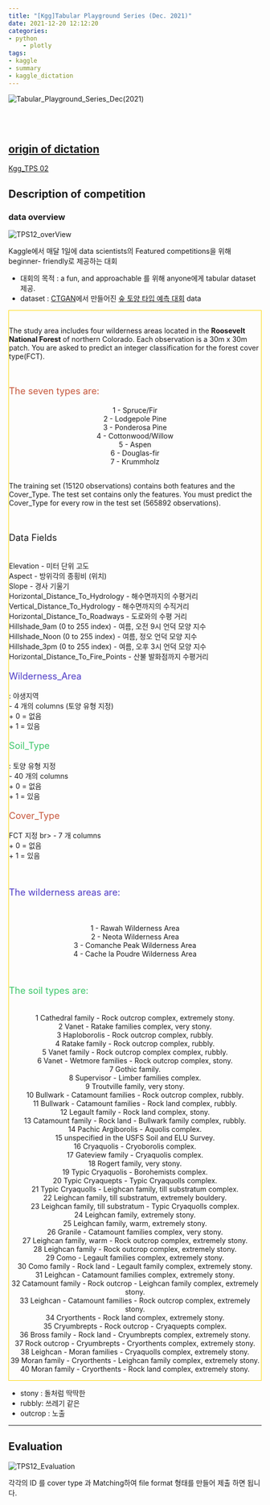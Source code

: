 ```yaml
---
title: "[Kgg]Tabular Playground Series (Dec. 2021)"
date: 2021-12-20 12:12:20
categories:
- python
    - plotly
tags:
- kaggle
- summary
- kaggle_dictation
---
```


![Tabular_Playground_Series_Dec(2021)](/../../imeges/kgg/Tabular_Playground_Series_Dec.png)

<br><br>
[origin of dictation](https://www.kaggle.com/andrej0marinchenko/tps12-21-data-visualization)
---
[Kgg_TPS 02]()



## Description of competition 

### data overview

![TPS12_overView](/../../imeges/kgg/TPS12_overView.png)

Kaggle에서 매달 1일에 data scientists의 Featured competitions을 위해 beginner- friendly로 제공하는 대회

- 대회의 목적 : a fun, and approachable 를 위해  anyone에게 tabular dataset 제공.
- dataset : [CTGAN](https://github.com/sdv-dev/CTGAN)에서 만들어진 [숲 토양 타입 예측 대회](https://www.kaggle.com/c/forest-cover-type-prediction/overview) data



<div style="border: 1px solid gold">
<br>

The study area includes four wilderness areas located in 
the **Roosevelt National Forest** of northern Colorado. 
Each observation is a 30m x 30m patch. 
You are asked to predict an integer classification for the forest cover type(FCT). 

<br>
<p style="color:#C6563B;font-size:130%;">The seven types are: </p>
<center>
1 - Spruce/Fir <br>
2 - Lodgepole Pine <br>
3 - Ponderosa Pine <br>
4 - Cottonwood/Willow <br>
5 - Aspen <br>
6 - Douglas-fir <br>
7 - Krummholz <br>
</center>

<br>

The training set (15120 observations) contains both features and the Cover_Type. 
The test set contains only the features. 
You must predict the Cover_Type for every row in the test set (565892 observations).

<br>

<p style="font-size:130%;"> Data Fields</p> <br>
Elevation - 미터 단위 고도  <br>
Aspect - 방위각의 종횡비 (위치) <br>
Slope - 경사 기울기 <br>
Horizontal_Distance_To_Hydrology - 해수면까지의 수평거리
<br> Vertical_Distance_To_Hydrology - 해수면까지의 수직거리
<br> Horizontal_Distance_To_Roadways - 도로와의 수평 거리 
<br> Hillshade_9am (0 to 255 index) - 여름, 오전 9시 언덕 모양 지수
<br> Hillshade_Noon (0 to 255 index) - 여름, 정오 언덕 모양 지수 
<br> Hillshade_3pm (0 to 255 index) - 여름, 오후 3시 언덕 모양 지수
<br> Horizontal_Distance_To_Fire_Points - 산불 발화점까지 수평거리
<br>
<p style="color:#4E3BC6;font-size:130%;"> Wilderness_Area </p> : 야생지역 <br>
- 4 개의 columns (토양 유형 지정) <br>
+ 0 = 없음 <br>
+ 1 = 있음 <br>
<p style="color:#3BC669;font-size:130%;"> Soil_Type </p> : 토양 유형 지정
<br>  - 40 개의  columns 
<br>    + 0 = 없음 
<br>    + 1 = 있음
<br> <p style="color:#C6563B;font-size:130%;"> Cover_Type </p> FCT 지정
br>  - 7 개  columns 
<br>    + 0 = 없음 
<br>    + 1 = 있음
<br><br><br>
<p style="color:#4E3BC6;font-size:130%;">
The wilderness areas are:
</p>
<br>
<center>
<br> 1 - Rawah Wilderness Area
<br> 2 - Neota Wilderness Area
<br> 3 - Comanche Peak Wilderness Area
<br> 4 - Cache la Poudre Wilderness Area
<br>
</center>
<br><br>

<p style="color:#3BC669;font-size:130%;"> The soil types are: </p>
<center>
 
<br> 1 Cathedral family - Rock outcrop complex, extremely stony.
<br> 2 Vanet - Ratake families complex, very stony.
<br> 3 Haploborolis - Rock outcrop complex, rubbly.
<br> 4 Ratake family - Rock outcrop complex, rubbly.
<br> 5 Vanet family - Rock outcrop complex complex, rubbly.
<br> 6 Vanet - Wetmore families - Rock outcrop complex, stony.
<br> 7 Gothic family.
<br> 8 Supervisor - Limber families complex.
<br> 9 Troutville family, very stony.
<br> 10 Bullwark - Catamount families - Rock outcrop complex, rubbly.
<br> 11 Bullwark - Catamount families - Rock land complex, rubbly.
<br> 12 Legault family - Rock land complex, stony.
<br> 13 Catamount family - Rock land - Bullwark family complex, rubbly.
<br> 14 Pachic Argiborolis - Aquolis complex.
<br> 15 unspecified in the USFS Soil and ELU Survey.
<br> 16 Cryaquolis - Cryoborolis complex.
<br> 17 Gateview family - Cryaquolis complex.
<br> 18 Rogert family, very stony.
<br> 19 Typic Cryaquolis - Borohemists complex.
<br> 20 Typic Cryaquepts - Typic Cryaquolls complex.
<br> 21 Typic Cryaquolls - Leighcan family, till substratum complex.
<br> 22 Leighcan family, till substratum, extremely bouldery.
<br> 23 Leighcan family, till substratum - Typic Cryaquolls complex.
<br> 24 Leighcan family, extremely stony.
<br> 25 Leighcan family, warm, extremely stony.
<br> 26 Granile - Catamount families complex, very stony.
<br> 27 Leighcan family, warm - Rock outcrop complex, extremely stony.
<br> 28 Leighcan family - Rock outcrop complex, extremely stony.
<br> 29 Como - Legault families complex, extremely stony.
<br> 30 Como family - Rock land - Legault family complex, extremely stony.
<br> 31 Leighcan - Catamount families complex, extremely stony.
<br> 32 Catamount family - Rock outcrop - Leighcan family complex, extremely stony.
<br> 33 Leighcan - Catamount families - Rock outcrop complex, extremely stony.
<br> 34 Cryorthents - Rock land complex, extremely stony.
<br> 35 Cryumbrepts - Rock outcrop - Cryaquepts complex.
<br> 36 Bross family - Rock land - Cryumbrepts complex, extremely stony.
<br> 37 Rock outcrop - Cryumbrepts - Cryorthents complex, extremely stony.
<br> 38 Leighcan - Moran families - Cryaquolls complex, extremely stony.
<br> 39 Moran family - Cryorthents - Leighcan family complex, extremely stony.
<br> 40 Moran family - Cryorthents - Rock land complex, extremely stony.
</center>

</div>

- stony : 돌처럼 딱딱한
- rubbly: 쓰레기 같은 
- outcrop : 노출


---

## Evaluation 

![TPS12_Evaluation](/../../imeges/kgg/TPS12_Evaluation.png)

각각의 ID 를 cover type 과 Matching하여 file format 형태를 만들어 제출 하면 됩니다. 


